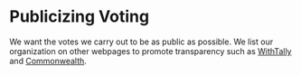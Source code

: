 # Publicizing Voting

We want the votes we carry out to be as public as possible. We list our organization on other webpages to promote transparency such as [WithTally](https://www.withtally.com) and [Commonwealth](https://commonwealth.im).
